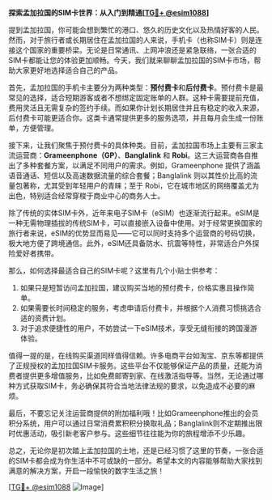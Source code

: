 **探索孟加拉国的SIM卡世界：从入门到精通[[TG💪+ @esim1088](https://t.me/s/esim1088)]**

提到孟加拉国，你可能会想到繁忙的港口、悠久的历史文化以及热情好客的人民。然而，对于旅行者或长期居住在孟加拉国的人来说，手机卡（也称SIM卡）则是连接这个国家的重要桥梁。无论是日常通讯、上网冲浪还是紧急联络，一张合适的SIM卡都能让您的体验更加顺畅。今天，我们就来聊聊孟加拉国的SIM卡市场，帮助大家更好地选择适合自己的产品。

首先，孟加拉国的手机卡主要分为两种类型：**预付费卡**和**后付费卡**。预付费卡是最常见的选择，适合短期游客或者不想绑定固定账单的人群。这种卡需要提前充值，费用灵活且无需复杂的签约手续。而如果你计划长期居住并且有稳定的收入来源，后付费卡可能更适合你。这类卡通常提供更多的服务选项，并且每月会生成一份账单，方便管理。

接下来，让我们聚焦于预付费卡的具体种类。目前，孟加拉国市场上主要有三家主流运营商：**Grameenphone（GP）**、**Banglalink** 和 **Robi**。这三大运营商各自推出了多种套餐方案，以满足不同用户的需求。例如，Grameenphone 提供了涵盖语音通话、短信以及高速数据流量的综合套餐；Banglalink 则以其性价比高的流量包著称，尤其受到年轻用户的青睐；至于 Robi，它在城市地区的网络覆盖尤为出色，特别适合经常穿梭于商业中心的商务人士。

除了传统的实体SIM卡外，近年来电子SIM卡（eSIM）也逐渐流行起来。eSIM是一种无需物理插拔的传统SIM卡，可以直接嵌入设备中使用。对于经常更换国家的旅行者来说，eSIM的优势显而易见——它可以同时支持多个运营商的号码切换，极大地方便了跨境通信。此外，eSIM还具备防水、抗震等特性，非常适合户外探险爱好者携带。

那么，如何选择最适合自己的SIM卡呢？这里有几个小贴士供参考：
1. 如果只是短暂访问孟加拉国，建议购买当地的预付费卡，价格实惠且操作简单。
2. 如果需要长时间稳定的服务，考虑申请后付费卡，并根据个人消费习惯挑选合适的资费计划。
3. 对于追求便捷性的用户，不妨尝试一下eSIM技术，享受无缝衔接的跨国漫游体验。

值得一提的是，在线购买渠道同样值得信赖。许多电商平台如淘宝、京东等都提供了正规授权的孟加拉国SIM卡服务。这些平台不仅能够保证产品的质量，还能为消费者提供更多增值服务，比如免费邮寄到家、在线激活指导等。当然，无论通过哪种方式获取SIM卡，务必确保其符合当地法律法规的要求，以免造成不必要的麻烦。

最后，不要忘记关注运营商提供的附加福利哦！比如Grameenphone推出的会员积分系统，用户可以通过日常消费累积积分换取礼品；Banglalink则不定期推出限时优惠活动，吸引新老客户参与。这些细节往往能为你的旅程增添不少乐趣。

总之，无论你是初次踏上孟加拉国的土地，还是已经习惯了这里的节奏，一张合适的SIM卡都会成为你生活中不可或缺的一部分。希望本文的内容能够帮助大家找到满意的解决方案，开启一段愉快的数字生活之旅！

[[TG💪+ @esim1088](https://t.me/s/esim1088) ![Image](https://i.postimg.cc/4NQfJmqS/Snipaste-2025-05-13-00-14-12.png)]